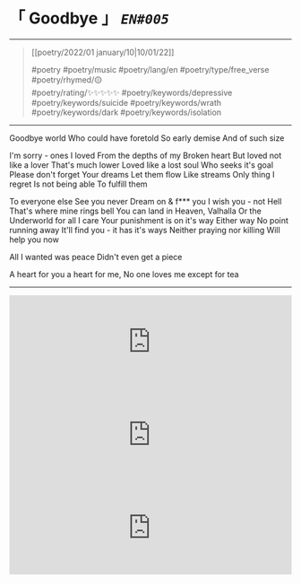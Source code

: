 # &#12300; Goodbye &#12301; *`EN#005`*

---

> [[poetry/2022/01 january/10|10/01/22]]
> 
> #poetry 
> #poetry/music 
> #poetry/lang/en 
> #poetry/type/free_verse 
> #poetry/rhymed/🟡  
> #poetry/rating/✨✨✨✨✨ 
> #poetry/keywords/depressive #poetry/keywords/suicide  #poetry/keywords/wrath #poetry/keywords/dark #poetry/keywords/isolation 

---

Goodbye world
Who could have foretold
So early demise
And of such size

I'm sorry - ones I loved
From the depths of my
Broken heart
But loved not like a lover
That's much lower
Loved like a lost soul
Who seeks it's goal
Please don't forget
Your dreams
Let them flow
Like streams
Only thing I regret
Is not being able
To fulfill them

To everyone else
See you never
Dream on & f*** you
I wish you - not Hell
That's where mine rings bell
You can land in Heaven, Valhalla
Or the Underworld for all I care
Your punishment is on it's way
Either way
No point running away
It'll find you - it has it's ways
Neither praying nor killing
Will help you now

All I wanted was peace
Didn't even get a piece


A heart for you a heart for me,
No one loves me except for tea

---

<iframe width="100%" height="166" scrolling="no" frameborder="no" allow="autoplay" src="https://w.soundcloud.com/player/?url=https%3A//api.soundcloud.com/tracks/1128351844&color=%23ff5500&auto_play=false&hide_related=false&show_comments=true&show_user=true&show_reposts=false&show_teaser=true"></iframe>
<iframe width="100%" height="166" scrolling="no" frameborder="no" allow="autoplay" src="https://w.soundcloud.com/player/?url=https%3A//api.soundcloud.com/tracks/914861932&color=%23ff5500&auto_play=false&hide_related=false&show_comments=true&show_user=true&show_reposts=false&show_teaser=true"></iframe>
<iframe width="100%" height="166" scrolling="no" frameborder="no" allow="autoplay" src="https://w.soundcloud.com/player/?url=https%3A//api.soundcloud.com/tracks/775600003&color=%23ff5500&auto_play=false&hide_related=false&show_comments=true&show_user=true&show_reposts=false&show_teaser=true"></iframe>
